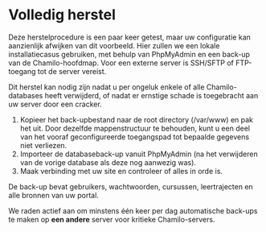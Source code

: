 # Volledig herstel

Deze herstelprocedure is een paar keer getest, maar uw configuratie kan aanzienlijk afwijken van dit voorbeeld. Hier zullen we een lokale installatiecasus gebruiken, met behulp van PhpMyAdmin en een back-up van de Chamilo-hoofdmap. Voor een externe server is SSH/SFTP of FTP-toegang tot de server vereist.

Dit herstel kan nodig zijn nadat u per ongeluk enkele of alle Chamilo-databases heeft verwijderd, of nadat er ernstige schade is toegebracht aan uw server door een cracker.

1. Kopieer het back-upbestand naar de root directory \(/var/www\) en pak het uit. Door dezelfde mappenstructuur te behouden, kunt u een deel van het vooraf geconfigureerde toegangspad tot bepaalde gegevens niet verliezen.
2. Importeer de databaseback-up vanuit PhpMyAdmin \(na het verwijderen van de vorige database als deze nog aanwezig was\).
3. Maak verbinding met uw site en controleer of alles in orde is.

De back-up bevat gebruikers, wachtwoorden, cursussen, leertrajecten en alle bronnen van uw portal.

We raden actief aan om minstens één keer per dag automatische back-ups te maken op **een andere** server voor kritieke Chamilo-servers.
